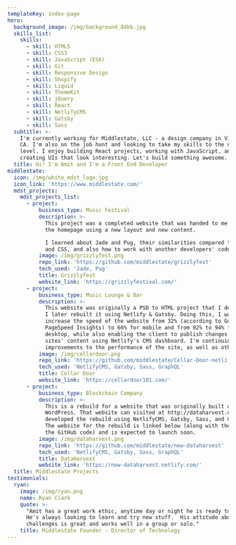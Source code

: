 ```yaml
---
templateKey: index-page
hero:
  background_image: /img/background_84kb.jpg
  skills_list:
    skills:
      - skill: HTML5
      - skill: CSS3
      - skill: JavaScript (ES6)
      - skill: Git
      - skill: Responsive Design
      - skill: Shopify
      - skill: Liquid
      - skill: ThemeKit
      - skill: jQuery
      - skill: React
      - skill: NetlifyCMS
      - skill: Gatsby
      - skill: Sass
  subtitle: >-
    I'm currently working for Middlestate, LLC - a design company in Visalia,
    CA. I'm also on the job hunt and looking to take my skills to the next
    level. I enjoy building React projects, working with JavaScript, and
    creating UIs that look interesting. Let's build something awesome.  
  title: Hi! I'm Amit and I'm a Front End Developer
middlestate:
  icon: /img/white_mdst_logo.jpg
  icon_link: 'https://www.middlestate.com/'
  mdst_projects:
    mdst_projects_list:
      - project:
          business_type: Music Festival
          description: >-
            This project was a completed website that was handed to me to revamp
            the homepage using a new layout and new content.

            I learned about Jade and Pug, their similarities compared to HTML
            and CSS, and also how to work with another developers' code.
          image: /img/grizzlyfest.png
          repo_link: 'https://github.com/middlestate/grizzlyfest'
          tech_used: 'Jade, Pug'
          title: Grizzlyfest
          website_link: 'https://grizzlyfestival.com/'
      - project:
          business_type: Music Lounge & Bar
          description: >-
            This website was originally a PSD to HTML project that I developed.
            I later rebuilt it using Netlify & Gatsby. Doing this, I was able to
            increase the speed of the website from 32% (according to Google
            PageSpeed Insights) to 66% for mobile and from 92% to 94% for
            desktop, while also enabling the client to publish changes to the
            sites' content using Netlify's CMS dashboard. I'm continuing to make
            improvements to the performance of the site, as well as other areas.
          image: /img/cellardoor.png
          repo_link: 'https://github.com/middlestate/Cellar-Door-netlify-gatsby'
          tech_used: 'NetlifyCMS, Gatsby, Sass, GraphQL'
          title: Cellar Door
          website_link: 'https://cellardoor101.com/'
      - project:
          business_type: Blockchain Company
          description: >-
            This is a rebuild for a website that was originally built using
            WordPress. That website can visited at http://dataharvest.co/.  I
            developed the rebuild using NetlifyCMS, Gatsby, Sass, and GraphQL.
            The website for the rebuild is linked below (along with the link to
            the GitHub code) and is expected to launch soon.
          image: /img/dataharvest.png
          repo_link: 'https://github.com/middlestate/new-dataharvest'
          tech_used: 'NetlifyCMS, Gatsby, Sass, GraphQL'
          title: DataHarvest
          website_link: 'https://new-dataharvest.netlify.com/'
  title: Middlestate Projects
testimonials:
  ryan:
    image: /img/ryan.png
    name: Ryan Clark
    quote: >-
      "Amit has a great work ethic, anytime day or night he is ready to help.
      He's always looking to learn and try new stuff.  His attitude about new
      challenges is great and works well in a group or solo." 
    title: Middlestate Founder - Director of Technology
---
```


